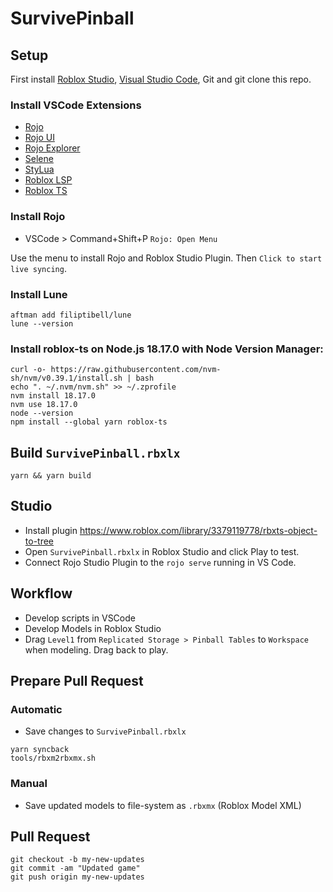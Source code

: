 # SurvivePinball

## Setup

First install [Roblox Studio](https://www.roblox.com/create), [Visual Studio Code](https://code.visualstudio.com/download), Git and git clone this repo.

### Install VSCode Extensions

- [Rojo](https://marketplace.visualstudio.com/items?itemName=evaera.vscode-rojo)
- [Rojo UI](https://marketplace.visualstudio.com/items?itemName=muoshuu.rojo-ui)
- [Rojo Explorer](https://marketplace.visualstudio.com/items?itemName=Meqolo.rojo-explorer)
- [Selene](https://marketplace.visualstudio.com/items?itemName=Kampfkarren.selene-vscode)
- [StyLua](https://marketplace.visualstudio.com/items?itemName=JohnnyMorganz.stylua)
- [Roblox LSP](https://marketplace.visualstudio.com/items?itemName=Nightrains.robloxlsp)
- [Roblox TS](https://marketplace.visualstudio.com/items?itemName=Roblox-TS.vscode-roblox-ts)

### Install Rojo

- VSCode > Command+Shift+P `Rojo: Open Menu`

Use the menu to install Rojo and Roblox Studio Plugin. Then `Click to start live syncing`.

### Install Lune
 
```console
aftman add filiptibell/lune
lune --version
```

### Install roblox-ts on Node.js 18.17.0 with Node Version Manager:

```console
curl -o- https://raw.githubusercontent.com/nvm-sh/nvm/v0.39.1/install.sh | bash
echo ". ~/.nvm/nvm.sh" >> ~/.zprofile
nvm install 18.17.0
nvm use 18.17.0
node --version
npm install --global yarn roblox-ts
```

## Build `SurvivePinball.rbxlx`

```console
yarn && yarn build
```

## Studio

- Install plugin https://www.roblox.com/library/3379119778/rbxts-object-to-tree
- Open `SurvivePinball.rbxlx` in Roblox Studio and click Play to test.
- Connect Rojo Studio Plugin to the `rojo serve` running in VS Code.

## Workflow

- Develop scripts in VSCode
- Develop Models in Roblox Studio
- Drag `Level1` from `Replicated Storage > Pinball Tables` to `Workspace` when modeling. Drag back to play.

## Prepare Pull Request

### Automatic

- Save changes to `SurvivePinball.rbxlx`

```console
yarn syncback
tools/rbxm2rbxmx.sh
```

### Manual

- Save updated models to file-system as `.rbxmx` (Roblox Model XML)

## Pull Request

```console
git checkout -b my-new-updates
git commit -am "Updated game"
git push origin my-new-updates
```
